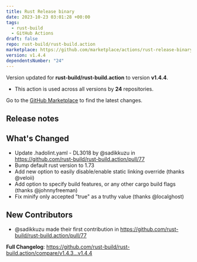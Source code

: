 ```yaml
---
title: Rust Release binary
date: 2023-10-23 03:01:28 +00:00
tags:
  - rust-build
  - GitHub Actions
draft: false
repo: rust-build/rust-build.action
marketplace: https://github.com/marketplace/actions/rust-release-binary
version: v1.4.4
dependentsNumber: "24"
---
```



Version updated for **rust-build/rust-build.action** to version **v1.4.4**.
- This action is used across all versions by **24** repositories.

Go to the [GitHub Marketplace](https://github.com/marketplace/actions/rust-release-binary) to find the latest changes.

## Release notes

## What's Changed
* Update .hadolint.yaml - DL3018 by @sadikkuzu in https://github.com/rust-build/rust-build.action/pull/77
* Bump default rust version to 1.73
* Add new option to easily disable/enable static linking override (thanks @veloii)
* Add option to specify build features, or any other cargo build flags (thanks @johnnyfreeman)
* Fix minify only accepted "true" as a truthy value (thanks @localghost)

## New Contributors
* @sadikkuzu made their first contribution in https://github.com/rust-build/rust-build.action/pull/77

**Full Changelog**: https://github.com/rust-build/rust-build.action/compare/v1.4.3...v1.4.4
